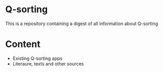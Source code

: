 # Q-sorting

This is a repository containing a digest of all information about Q-sorting

# Content

* Existing Q-sorting apps
* Literaure, texts and other sources
